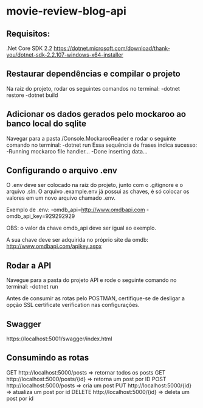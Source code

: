 # movie-review-blog-api

## Requisitos:
.Net Core SDK 2.2
https://dotnet.microsoft.com/download/thank-you/dotnet-sdk-2.2.107-windows-x64-installer

## Restaurar dependências e compilar o projeto
Na raiz do projeto, rodar os seguintes comandos no terminal:
-dotnet restore
-dotnet build

## Adicionar os dados gerados pelo mockaroo ao banco local do sqlite
Navegar para a pasta /Console.MockarooReader e rodar o seguinte comando no terminal:
-dotnet run
Essa sequência de frases indica sucesso:
-Running mockaroo file handler...
-Done inserting data...

## Configurando o arquivo .env
O .env deve ser colocado na raiz do projeto, junto com o .gitignore e o arquivo .sln.
O arquivo .example.env já possui as chaves, é só colocar os valores em um novo arquivo chamado .env.

Exemplo de .env:
-omdb_api=http://www.omdbapi.com
-omdb_api_key=929292929

OBS: o valor da chave omdb_api deve ser igual ao exemplo.

A sua chave deve ser adquirida no próprio site da omdb: http://www.omdbapi.com/apikey.aspx

## Rodar a API
Navegue para a pasta do projeto API e rode o seguinte comando no terminal:
-dotnet run

Antes de consumir as rotas pelo POSTMAN, certifique-se de desligar a opção SSL certificate verification nas configurações.

## Swagger

https://localhost:5001/swagger/index.html

## Consumindo as rotas
GET http://localhost:5000/posts => retornar todos os posts
GET http://localhost:5000/posts/{id} => retorna um post por ID
POST http://localhost:5000/posts => cria um post
PUT http://localhost:5000/{id} => atualiza um post por id
DELETE http://localhost:5000/{id} => deleta um post por id